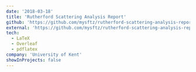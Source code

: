 ```yaml
---
date: '2018-03-18'
title: 'Rutherford Scattering Analysis Report'
github: 'https://github.com/mysftz/rutherford-scattering-analysis-report'
external: 'https://github.com/mysftz/rutherford-scattering-analysis-report/document/main.pdf'
tech:
  - LaTeX
  - Overleaf
  - pdflatex
company: 'University of Kent'
showInProjects: false
---
```

